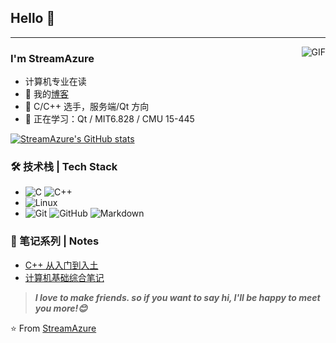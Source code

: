 ## Hello 👋
---
<img align="right" alt="GIF" src="https://raw.githubusercontent.com/JoeyBling/JoeyBling/master/pic/pusheencode.gif" />

### I'm StreamAzure

- 计算机专业在读
- 🌱 我的[博客](https://www.cnblogs.com/streamazure/)
- 💬 C/C++ 选手，服务端/Qt 方向
- 🚀 正在学习：Qt / MIT6.828 / CMU 15-445

[![StreamAzure's GitHub stats](https://github-readme-stats.vercel.app/api?username=StreamAzure&theme=buefy&show_icons=true)](https://github.com/StreamAzure/github-readme-stats)

### 🛠 技术栈 | Tech Stack

- ![C](https://img.shields.io/badge/C-%E8%AF%AD%E8%A8%80-red)
![C++](https://img.shields.io/badge/C%2B%2B-%E8%AF%AD%E8%A8%80-orange)
- ![Linux](https://img.shields.io/badge/-Linux-333333?style=flat&logo=Linux&logoColor=FCC624)
- ![Git](https://img.shields.io/badge/-Git-333333?style=flat&logo=git)
![GitHub](https://img.shields.io/badge/-GitHub-333333?style=flat&logo=github)
![Markdown](https://img.shields.io/badge/-Markdown-333333?style=flat&logo=markdown)

### 📝 笔记系列 | Notes
- [C++ 从入门到入土](https://streamazure.github.io/Cpp_Notes/)
- [计算机基础综合笔记](https://streamazure.github.io/Computer_Basics_Notes/)



> ***I love to make friends. so if you want to say hi, I'll be happy to meet you more!😊***

⭐️ From [StreamAzure](https://github.com/StreamAzure)
